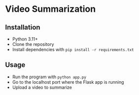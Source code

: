 # Video Summarization
## Installation
- Python 3.11+
- Clone the repository
- Install dependencies with ```pip install -r requirements.txt```

## Usage
- Run the program with ```python app.py```
- Go to the localhost port where the Flask app is running
- Upload a video to summarize
